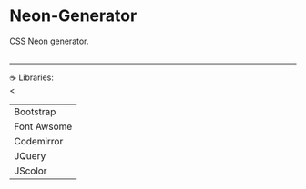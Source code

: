 # Neon-Generator
CSS Neon generator. <br><br>
<hr></hr>
   &#9749; Libraries:<br>
<table>
   <tr><<td>Bootstrap</td></tr>
   <tr><td>Font Awsome</td></tr>
   <tr><td>Codemirror</td></tr>
   <tr><td>JQuery</td></tr>
   <tr><td>JScolor</td></tr>
</table>
